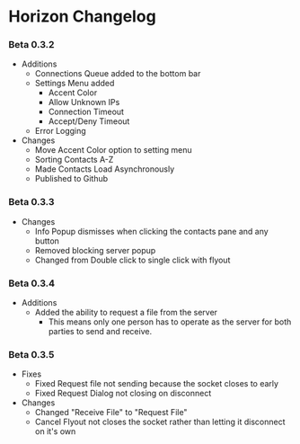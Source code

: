 # Horizon Changelog
### Beta 0.3.2
* Additions
	* Connections Queue added to the bottom bar
	* Settings Menu added
		* Accent Color
		* Allow Unknown IPs
		* Connection Timeout
		* Accept/Deny Timeout
	* Error Logging
* Changes
	* Move Accent Color option to setting menu
	* Sorting Contacts A-Z
	* Made Contacts Load Asynchronously
	* Published to Github
### Beta 0.3.3
* Changes
	* Info Popup dismisses when clicking the contacts pane and any button
	* Removed blocking server popup
	* Changed from Double click to single click with flyout
### Beta 0.3.4
* Additions
	* Added the ability to request a file from the server
		* This means only one person has to operate as the server for both parties to send and receive.
### Beta 0.3.5
* Fixes
	* Fixed Request file not sending because the socket closes to early
	* Fixed Request Dialog not closing on disconnect
* Changes
	* Changed "Receive File" to "Request File"
	* Cancel Flyout not closes the socket rather than letting it disconnect on it's own
